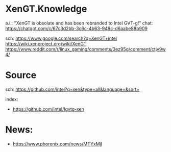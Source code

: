 # XenGT.Knowledge
a.i.: "XenGT is obsolate and has been rebranded to Intel GVT-g!"
chat: https://chatgpt.com/c/67c3d2bb-3c6c-4b63-948c-d6aabe88b909

sch: https://www.google.com/search?q=XenGT+intel https://wiki.xenproject.org/wiki/XenGT https://www.reddit.com/r/linux_gaming/comments/3ez95g/comment/ctjv9w4/

# Source
sch: https://github.com/intel?q=xen&type=all&language=&sort=

index:
- https://github.com/intel/Igvtg-xen

# News:
- https://www.phoronix.com/news/MTYxMjI
